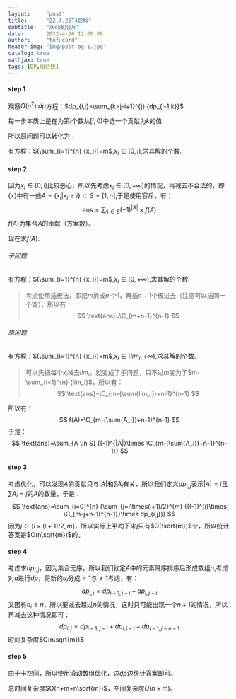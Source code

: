 ```yaml
---
layout:     "post"
title:      "22.4.26T4题解"
subtitle:   "从dp到容斥"
date:       2022-4-26 12:00:00
author:     "tofucurd"
header-img: "img/post-bg-1.jpg"
catalog: true
mathjax: true
tags: [DP,组合数]
---
```


#### step 1

观察$O(n^2) \ dp$方程：$dp_{i,j}=\sum_{k=j-i+1}^{j} {dp_{i-1,k}}$

每一步本质上是在为第$i$个数从$[i,0)$中选一个贡献为$k$的值

所以原问题可以转化为：

有方程：$(\sum_{i=1}^{n} {x_i})=m$,$x_i \in [0,i)$,求其解的个数.

#### step 2

因为$x_i \in [0,i)$比较恶心，所以先考虑$x_i \in [0,+\infty)$的情况，再减去不合法的，即$\{x\}$中有一些$A=\{x_i|x_i \ge i\} \subset S=[1,n]$,于是使用容斥，有：
$$
\text{ans}=\sum_{A \in S} {(-1)^{|A|}\times f(A)}
$$
 $f(A)$为集合$A$的贡献（方案数）。

现在求$f(A)$:

###### 子问题

有方程：$(\sum_{i=1}^{n} {x_i})=m$,$x_i \in [0,+ \infty)$,求其解的个数.

> 考虑使用插板法，即把$m$拆成$m$个$1$，再插$n-1$个板进去（注意可以插同一个空），所以有：
> $$
> \text{ans}=\C_{m+n-1}^{n-1}
> $$

###### 原问题

有方程：$(\sum_{i=1}^{n} {x_i})=m$,$x_i \in [lim_i,+ \infty)$,求其解的个数.

> 可以先把每个$x_i$减去$lim_i$，就变成了子问题，只不过$m$变为了$m-\sum_{i=1}^{n} {lim_i}$，所以有：
> $$
> \text{ans}=\C_{m-(\sum{lim_i})+n-1}^{n-1}
> $$

所以有：
$$
f(A)=\C_{m-(\sum{A_i})+n-1}^{n-1}
$$
于是：
$$
\text{ans}=\sum_{A \in S} {(-1)^{|A|}\times \C_{m-(\sum{A_i})+n-1}^{n-1}}
$$

#### step 3

考虑优化，可以发现$A$的贡献只与$|A|$和$\sum{A_i}$有关，所以我们定义$dp_{i,j}$表示$|A|=i$且$\sum{A_i}=j$的$A$的数量，于是：
$$
\text{ans}=\sum_{i=0}^{n} {\sum_{j=i\times(i+1)/2}^{m} {((-1)^{i}\times \C_{m-j+n-1}^{n-1}}\times dp_{i,j})}
$$
因为$j \in [i\times(i+1)/2,m]$，所以实际上平均下来$j$只有$O(\sqrt{m})$个，所以统计答案是$O(n\sqrt{m})$的。

#### step 4

考虑求$dp_{i,j}$，因为集合无序，所以我们钦定$A$中的元素降序排序后形成数组$a$,考虑对$a$进行$dp$，将新的$a_i$分成$=1$与$\ne 1$考虑，有：
$$
dp_{i,j}=dp_{i-1,j-i}+dp_{i,j-i}
$$
又因有$a_i \le n$，所以要减去超过$n$的情况，这时只可能出现一个$n+1$的情况，所以再减去这种情况即可：
$$
dp_{i,j}=dp_{i-1,j-i}+dp_{i,j-i}-dp_{i-1,j-n-1}
$$
时间复杂度$O(n\sqrt{m})$

#### step 5

由于卡空间，所以使用滚动数组优化，边$dp$边统计答案即可。

总时间复杂度$O(n+m+n\sqrt{m})$，空间复杂度$O(n+m)$。

